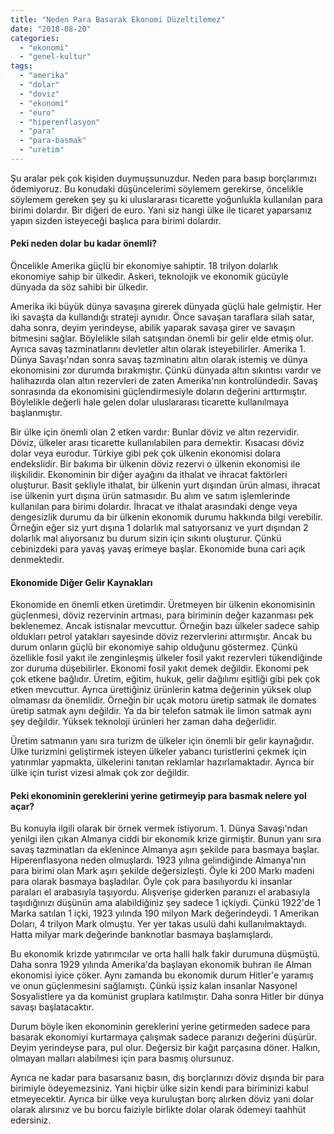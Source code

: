 ```yaml
---
title: "Neden Para Basarak Ekonomi Düzeltilemez"
date: "2018-08-20"
categories: 
  - "ekonomi"
  - "genel-kultur"
tags: 
  - "amerika"
  - "dolar"
  - "doviz"
  - "ekonomi"
  - "euro"
  - "hiperenflasyon"
  - "para"
  - "para-basmak"
  - "uretim"
---
```


Şu aralar pek çok kişiden duymuşsunuzdur. Neden para basıp borçlarımızı ödemiyoruz. Bu konudaki düşüncelerimi söylemem gerekirse, öncelikle söylemem gereken şey şu ki uluslararası ticarette yoğunlukla kullanılan para birimi dolardır. Bir diğeri de euro. Yani siz hangi ülke ile ticaret yaparsanız yapın sizden isteyeceği başlıca para birimi dolardır.

#### Peki neden dolar bu kadar önemli?

Öncelikle Amerika güçlü bir ekonomiye sahiptir. 18 trilyon dolarlık ekonomiye sahip bir ülkedir. Askeri, teknolojik ve ekonomik gücüyle dünyada da söz sahibi bir ülkedir.

Amerika iki büyük dünya savaşına girerek dünyada güçlü hale gelmiştir. Her iki savaşta da kullandığı strateji aynıdır. Önce savaşan taraflara silah satar, daha sonra, deyim yerindeyse, abilik yaparak savaşa girer ve savaşın bitmesini sağlar. Böylelikle silah satışından önemli bir gelir elde etmiş olur. Ayrıca savaş tazminatlarını devletler altın olarak isteyebilirler. Amerika 1. Dünya Savaşı'ndan sonra savaş tazminatını altın olarak istemiş ve dünya ekonomisini zor durumda bırakmıştır. Çünkü dünyada altın sıkıntısı vardır ve halihazırda olan altın rezervleri de zaten Amerika'nın kontrolündedir. Savaş sonrasında da ekonomisini güçlendirmesiyle doların değerini arttırmıştır. Böylelikle değerli hale gelen dolar uluslararası ticarette kullanılmaya başlanmıştır.

Bir ülke için önemli olan 2 etken vardır: Bunlar döviz ve altın rezervidir. Döviz, ülkeler arası ticarette kullanılabilen para demektir. Kısacası döviz dolar veya eurodur. Türkiye gibi pek çok ülkenin ekonomisi dolara endekslidir. Bir bakıma bir ülkenin döviz rezervi o ülkenin ekonomisi ile ilişkilidir. Ekonominin bir diğer ayağını da ithalat ve ihracat faktörleri oluşturur. Basit şekliyle ithalat, bir ülkenin yurt dışından ürün alması, ihracat ise ülkenin yurt dışına ürün satmasıdır. Bu alım ve satım işlemlerinde kullanılan para birimi dolardır. İhracat ve ithalat arasındaki denge veya dengesizlik durumu da bir ülkenin ekonomik durumu hakkında bilgi verebilir. Örneğin eğer siz yurt dışına 1 dolarlık mal satıyorsanız ve yurt dışından 2 dolarlık mal alıyorsanız bu durum sizin için sıkıntı oluşturur. Çünkü cebinizdeki para yavaş yavaş erimeye başlar. Ekonomide buna cari açık denmektedir.

#### Ekonomide Diğer Gelir Kaynakları

Ekonomide en önemli etken üretimdir. Üretmeyen bir ülkenin ekonomisinin güçlenmesi, döviz rezervinin artması, para biriminin değer kazanması pek beklenemez. Ancak istisnalar mevcuttur. Örneğin bazı ülkeler sadece sahip oldukları petrol yatakları sayesinde döviz rezervlerini attırmıştır. Ancak bu durum onların güçlü bir ekonomiye sahip olduğunu göstermez. Çünkü özellikle fosil yakıt ile zenginleşmiş ülkeler fosil yakıt rezervleri tükendiğinde zor duruma düşebilirler. Ekonomi fosil yakıt demek değildir. Ekonomi pek çok etkene bağlıdır. Üretim, eğitim, hukuk, gelir dağılımı eşitliği gibi pek çok etken mevcuttur. Ayrıca ürettiğiniz ürünlerin katma değerinin yüksek olup olmaması da önemlidir. Örneğin bir uçak motoru üretip satmak ile domates üretip satmak aynı değildir. Ya da bir telefon satmak ile limon satmak aynı şey değildir. Yüksek teknoloji ürünleri her zaman daha değerlidir.

Üretim satmanın yanı sıra turizm de ülkeler için önemli bir gelir kaynağıdır. Ülke turizmini geliştirmek isteyen ülkeler yabancı turistlerini çekmek için yatırımlar yapmakta, ülkelerini tanıtan reklamlar hazırlamaktadır. Ayrıca bir ülke için turist vizesi almak çok zor değildir.

#### Peki ekonominin gereklerini yerine getirmeyip para basmak nelere yol açar?

Bu konuyla ilgili olarak bir örnek vermek istiyorum. 1. Dünya Savaşı'ndan yenilgi ilen çıkan Almanya ciddi bir ekonomik krize girmiştir. Bunun yanı sıra savaş tazminatları da eklenince Almanya aşırı şekilde para basmaya başlar. Hiperenflasyona neden olmuşlardı. 1923 yılına gelindiğinde Almanya'nın para birimi olan Mark aşırı şekilde değersizleşti. Öyle ki 200 Markı madeni para olarak basmaya başladılar. Öyle çok para basılıyordu ki insanlar paraları el arabasıyla taşıyordu. Alışverişe giderken paranızı el arabasıyla taşıdığınızı düşünün ama alabildiğiniz şey sadece 1 içkiydi. Çünkü 1922'de 1 Marka satılan 1 içki, 1923 yılında 190 milyon Mark değerindeydi. 1 Amerikan Doları, 4 trilyon Mark olmuştu. Yer yer takas usulü dahi kullanılmaktaydı. Hatta milyar mark değerinde banknotlar basmaya başlamışlardı.

Bu ekonomik krizde yatırımcılar ve orta halli halk fakir durumuna düşmüştü. Daha sonra 1929 yılında Amerika'da başlayan ekonomik buhran ile Alman ekonomisi iyice çöker. Aynı zamanda bu ekonomik durum Hitler'e yaramış ve onun güçlenmesini sağlamıştı. Çünkü işsiz kalan insanlar Nasyonel Sosyalistlere ya da komünist gruplara katılmıştır. Daha sonra Hitler bir dünya savaşı başlatacaktır.

Durum böyle iken ekonominin gereklerini yerine getirmeden sadece para basarak ekonomiyi kurtarmaya çalışmak sadece paranızı değerini düşürür. Deyim yerindeyse para, pul olur. Değersiz bir kağıt parçasına döner. Halkın, olmayan malları alabilmesi için para basmış olursunuz.

Ayrıca ne kadar para basarsanız basın, dış borçlarınızı döviz dışında bir para birimiyle ödeyemezsiniz. Yani hiçbir ülke sizin kendi para biriminizi kabul etmeyecektir. Ayrıca bir ülke veya kuruluştan borç alırken döviz yani dolar olarak alırsınız ve bu borcu faiziyle birlikte dolar olarak ödemeyi taahhüt edersiniz.
